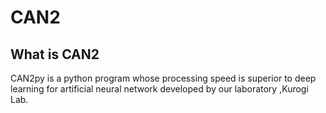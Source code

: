 # CAN2
## What is CAN2
CAN2py is a  python program whose processing speed is superior to deep learning for artificial neural network developed by our laboratory ,Kurogi Lab.
